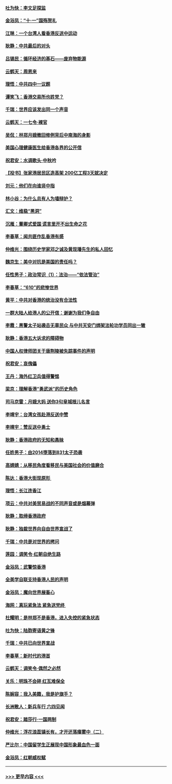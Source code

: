 #### [吐为快：李文足探监](../pages/nsc993/n11509622.md?t=09101144) 
#### [金浴凤：“十‧一”国殇贺礼](../pages/nsc993/n11509593.md?t=09101144) 
#### [江琳：一个台湾人看香港反送中运动](../pages/nsc993/n11509211.md?t=09101144) 
#### [耿静：中共最后的对头](../pages/nsc993/n11508308.md?t=09101144) 
#### [吕锡民：循环经济的基石——废弃物能源](../pages/nsc993/n11508212.md?t=09101144) 
#### [云鹤天：周恩来](../pages/nsc993/n11508055.md?t=09101144) 
#### [理悟：中共四中一议题](../pages/nsc993/n11507782.md?t=09101144) 
#### [谭笑飞：香港交易所也姓党？](../pages/nsc993/n11507753.md?t=09101144) 
#### [千瑞：世界应该发出同一个声音](../pages/nsc993/n11507290.md?t=09101144) 
#### [云鹤天：一七令‧裸官](../pages/nsc993/n11507177.md?t=09101144) 
#### [吴侃：林郑月娥撤回修例背后中南海的身影](../pages/nsc993/n11506876.md?t=09101144) 
#### [美国心理健康医生给香港各界的公开信](../pages/nsc993/n11506809.md?t=09101144) 
#### [祝君安：水调歌头‧中秋吟](../pages/nsc993/n11506758.md?t=09101144) 
#### [【投书】张家港居民区造高架 200亿工程3天就决定](../pages/nsc993/n11506682.md?t=09101144) 
#### [刘元：他们在向谁竖中指](../pages/nsc993/n11505384.md?t=09101144) 
#### [林小谷：为什么总有人为墙辩护？](../pages/nsc993/n11505226.md?t=09101144) 
#### [汇文：维稳“黑洞”](../pages/nsc993/n11504347.md?t=09101144) 
#### [沉雁：董卿式爱国 谎言里开不出生命之花](../pages/nsc993/n11503215.md?t=09101144) 
#### [李春草：闻共匪作乱香港有感](../pages/nsc993/n11503072.md?t=09101144) 
#### [仲维光：围绕历史学家邓之诚及黄现璠先生的私人回忆](../pages/nsc993/n11501330.md?t=09101144) 
#### [魏京生：美中对抗是美国的责任吗？](../pages/nsc993/n11500723.md?t=09101144) 
#### [任性男子：政治常识（1）：法治——“依法管治”](../pages/nsc993/n11500791.md?t=09101144) 
#### [李春草：“610”的悲惨世界](../pages/nsc993/n11501141.md?t=09101144) 
#### [黄平：中共对香港的统治没有合法性](../pages/nsc993/n11499473.md?t=09101144) 
#### [一群大陆人给港人的公开信：谢谢为我们争自由](../pages/nsc993/n11500402.md?t=09101144) 
#### [李霞：黑警太子站袭击无辜民众 与中共天安门绑架法轮功学员同出一辙](../pages/nsc993/n11499805.md?t=09101144) 
#### [耿静：香港五大诉求的障碍物](../pages/nsc993/n11497578.md?t=09101144) 
#### [中国人权律师团关于唐荆陵被失踪事件的声明](../pages/nsc993/n11500014.md?t=09101144) 
#### [祝君安：哀傀儡](../pages/nsc993/n11499776.md?t=09101144) 
#### [王丹：海外红卫兵值得警惕](../pages/nsc993/n11498138.md?t=09101144) 
#### [梁京：理解香港“勇武派”的历史角色](../pages/nsc993/n11498006.md?t=09101144) 
#### [司马京雷：月娥大妈  送你3句皇城根儿名言](../pages/nsc993/n11497885.md?t=09101144) 
#### [李靖宇：台湾女孩赴港反送中赞](../pages/nsc993/n11497721.md?t=09101144) 
#### [李靖宇：赞反送中勇士](../pages/nsc993/n11497452.md?t=09101144) 
#### [耿静：香港政府的无知和愚昧](../pages/nsc993/n11494238.md?t=09101144) 
#### [任姓男子：由2014堕落到831太子恐袭](../pages/nsc993/n11496683.md?t=09101144) 
#### [高婧婧：从移民角度看移民与美国社会的价值磨合](../pages/nsc993/n11495757.md?t=09101144) 
#### [陈达：香港大街现原形 ](../pages/nsc993/n11495441.md?t=09101144) 
#### [理悟：长江连香江](../pages/nsc993/n11495377.md?t=09101144) 
#### [项云：中共对美贸易战的不同声音或是烟幕弹](../pages/nsc993/n11494929.md?t=09101144) 
#### [耿静：取缔香港政府](../pages/nsc993/n11494218.md?t=09101144) 
#### [耿静：独裁世界向自由世界宣战了](../pages/nsc993/n11494190.md?t=09101144) 
#### [千瑞：中共是对世界的拷问](../pages/nsc993/n11493021.md?t=09101144) 
#### [莲园：调笑令‧红朝自绝生路](../pages/nsc993/n11493011.md?t=09101144) 
#### [金浴凤：武警惊香港](../pages/nsc993/n11492994.md?t=09101144) 
#### [全美学自联支持香港人民的声明](../pages/nsc993/n11492630.md?t=09101144) 
#### [金浴凤：魔向世界展畜心](../pages/nsc993/n11492599.md?t=09101144) 
#### [海网：真玩紧急法 紧急送党终 ](../pages/nsc993/n11492535.md?t=09101144) 
#### [杜耀明：是林郑不是香港，进入失控的紧急状态](../pages/nsc993/n11491420.md?t=09101144) 
#### [吐为快：陆胞寄语黄之锋](../pages/nsc993/n11491117.md?t=09101144) 
#### [千瑞：中共已向世界宣战](../pages/nsc993/n11490123.md?t=09101144) 
#### [李春草：新时代的港首](../pages/nsc993/n11489864.md?t=09101144) 
#### [云鹤天：调笑令·偶然之必然](../pages/nsc993/n11489701.md?t=09101144) 
#### [关乐：明珠不会碎 红瓦难保全](../pages/nsc993/n11489647.md?t=09101144) 
#### [陈婉容：我入美籍，我是护旗手？](../pages/nsc993/n11487908.md?t=09101144) 
#### [长洲散人：新兵车行 六四见闻](../pages/nsc993/n11487729.md?t=09101144) 
#### [祝君安：踏莎行‧一国两制](../pages/nsc993/n11487699.md?t=09101144) 
#### [仲维光：浮花浪蕊镇长有，才开还落瘴雾中（二）](../pages/nsc993/n11483286.md?t=09101144) 
#### [严比尔：中国留学生正展现中国形象最血色一面](../pages/nsc993/n11485145.md?t=09101144) 
#### [金浴凤：红朝威权赋](../pages/nsc993/n11485191.md?t=09101144) 

----
#### [ >>> 更早内容 <<< ](../indexes/nsc993-earlier.md)
